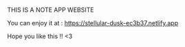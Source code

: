THIS IS A NOTE APP WEBSITE

You can enjoy it at : https://stellular-dusk-ec3b37.netlify.app

Hope you like this !! <3
